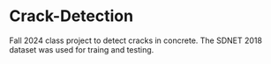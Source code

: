 # Crack-Detection

Fall 2024 class project to detect cracks in concrete. The SDNET 2018 dataset was used for traing and testing. 
